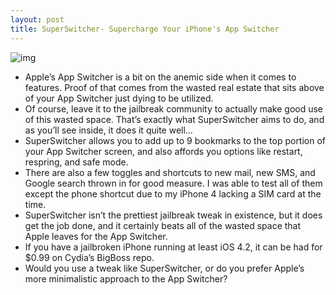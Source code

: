 ```yaml
---
layout: post
title: SuperSwitcher- Supercharge Your iPhone's App Switcher
---
```

![img](http://media.idownloadblog.com/wp-content/uploads/2012/01/SuperSwitcher-e1326210684588.jpg)
* Apple’s App Switcher is a bit on the anemic side when it comes to features. Proof of that comes from the wasted real estate that sits above of your App Switcher just dying to be utilized.
* Of course, leave it to the jailbreak community to actually make good use of this wasted space. That’s exactly what SuperSwitcher aims to do, and as you’ll see inside, it does it quite well…
* SuperSwitcher allows you to add up to 9 bookmarks to the top portion of your App Switcher screen, and also affords you options like restart, respring, and safe mode.
* There are also a few toggles and shortcuts to new mail, new SMS, and Google search thrown in for good measure. I was able to test all of them except the phone shortcut due to my iPhone 4 lacking a SIM card at the time.
* SuperSwitcher isn’t the prettiest jailbreak tweak in existence, but it does get the job done, and it certainly beats all of the wasted space that Apple leaves for the App Switcher.
* If you have a jailbroken iPhone running at least iOS 4.2, it can be had for $0.99 on Cydia’s BigBoss repo.
* Would you use a tweak like SuperSwitcher, or do you prefer Apple’s more minimalistic approach to the App Switcher?

